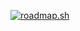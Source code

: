 [![roadmap.sh](https://api.roadmap.sh/v1-badge/tall/65026fa13ee87ab4ca51c41d?variant=dark&roadmaps=flutter)](https://roadmap.sh)
